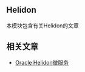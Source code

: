 ## Helidon

本模块包含有关Helidon的文章

## 相关文章

+ [Oracle Helidon微服务](http://tu-yucheng.github.io/microservice/2023/05/20/microservices-oracle-helidon.html)